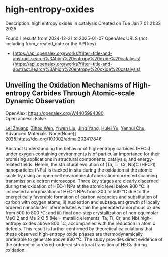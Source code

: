 # high-entropy-oxides
Description: high entropy oxides in catalysis
Created on Tue Jan  7 01:21:33 2025

Found 1 results from 2024-12-31 to 2025-01-07
OpenAlex URLS (not including from_created_date or the API key)
- [https://api.openalex.org/works?filter=title-and-abstract.search%3Ahigh%20entropy%20oxide%20catalysis](https://api.openalex.org/works?filter=title-and-abstract.search%3Ahigh%20entropy%20oxide%20catalysis)

## Unveiling the Oxidation Mechanisms of High‐entropy Carbides Through Atomic‐scale Dynamic Observation   

OpenAlex: https://openalex.org/W4405994380    
Open access: False
    
[Lei Zhuang](https://openalex.org/A5101409185), [Zihao Wen](https://openalex.org/A5101413446), [Yiwen Liu](https://openalex.org/A5100770932), [Jing Yang](https://openalex.org/A5101985744), [Hulei Yu](https://openalex.org/A5090875999), [Yanhui Chu](https://openalex.org/A5088060383), Advanced Materials. None(None)] 2025.https://doi.org/10.1002/adma.202417846.
    
Abstract Understanding the behavior of high‐entropy carbides (HECs) under oxygen‐containing environments is of particular importance for their promising applications in structural components, catalysis, and energy‐related fields. Herein, the structural evolution of (Ta, Ti, Cr, Nb)C (HEC‐1) nanoparticles (NPs) is tracked in situ during the oxidation at the atomic scale by using an open‐cell environmental aberration‐corrected scanning transmission electron microscope. Three key stages are clearly discerned during the oxidation of HEC‐1 NPs at the atomic level below 900 °C: i) increased amorphization of HEC‐1 NPs from 300 to 500 °C due to the energetically favorable formation of carbon vacancies and substitution of carbon with oxygen atoms; ii) nucleation and subsequent growth of locally ordered nanocluster intermediates within the generated amorphous oxides from 500 to 800 °C; and iii) final one‐step crystallization of non‐equimolar MeO 2 and Me 2 O 5 (Me = metallic elements, Ta, Ti, Cr, and Nb) high‐entropy oxides above 800 °C, accompanied with the reduction in atomic defects. This result is further confirmed by theoretical calculations that these observed high‐entropy oxide phases are thermodynamically preferable to generate above 830 °C. The study provides direct evidence of the ordered–disordered–ordered structural transition of HECs during oxidation.    

    
